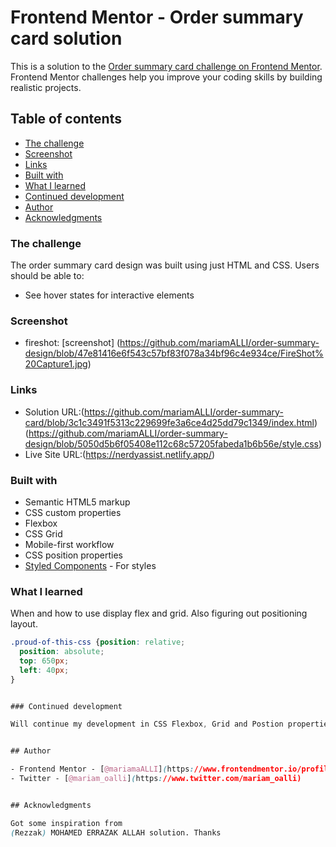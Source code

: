 # Frontend Mentor - Order summary card solution

This is a solution to the [Order summary card challenge on Frontend Mentor](https://www.frontendmentor.io/challenges/order-summary-component-QlPmajDUj). Frontend Mentor challenges help you improve your coding skills by building realistic projects. 

## Table of contents

  - [The challenge](#the-challenge)
  - [Screenshot](#screenshot)
  - [Links](#links)
  - [Built with](#built-with)
  - [What I learned](#what-i-learned)
  - [Continued development](#continued-development)
- [Author](#author)
- [Acknowledgments](#acknowledgments)


### The challenge
The order summary card design was built using just HTML and CSS.
Users should be able to:
- See hover states for interactive elements

### Screenshot

- fireshot: [screenshot] (https://github.com/mariamALLI/order-summary-design/blob/47e81416e6f543c57bf83f078a34bf96c4e934ce/FireShot%20Capture1.jpg)
 

### Links

- Solution URL:(https://github.com/mariamALLI/order-summary-card/blob/3c1c3491f5313c229699fe3a6ce4d25dd79c1349/index.html) (https://github.com/mariamALLI/order-summary-design/blob/5050d5b6f05408e112c68c57205fabeda1b6b56e/style.css)
- Live Site URL:(https://nerdyassist.netlify.app/)


### Built with

- Semantic HTML5 markup
- CSS custom properties
- Flexbox
- CSS Grid
- Mobile-first workflow
- CSS position properties
- [Styled Components](https://styled-components.com/) - For styles


### What I learned
When and how to use display flex and grid. Also figuring out positioning layout.


```css
.proud-of-this-css {position: relative;
  position: absolute;
  top: 650px;
  left: 40px;
}


### Continued development

Will continue my development in CSS Flexbox, Grid and Postion properties for appropriate use and i think am getting better the more i practice.


## Author

- Frontend Mentor - [@mariamaALLI](https://www.frontendmentor.io/profile/mariamALLI)
- Twitter - [@mariam_oalli](https://www.twitter.com/mariam_oalli)


## Acknowledgments

Got some inspiration from 
(Rezzak) MOHAMED ERRAZAK ALLAH solution. Thanks
